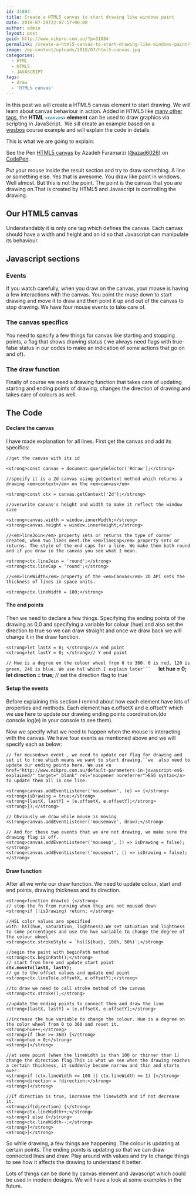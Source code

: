 ```yaml
---
id: 31884
title: Create a HTML5 canvas to start drawing like windows paint
date: 2018-07-20T22:07:17+00:00
author: admin
layout: post
guid: http://www.nikpro.com.au/?p=31884
permalink: /create-a-html5-canvas-to-start-drawing-like-windows-paint/
image: /wp-content/uploads/2018/07/html5-canvas.jpg
categories:
  - HTML
  - HTML5
  - JAVASCRIPT
tags:
  - draw
  - 'HTML% canvas'
---
```

In this post we will create a HTML5 canvas element to start drawing. We will learn about canvas behaviour in action. Added in HTML5 like [many other tags](http://www.nikpro.com.au/html5-semantic-tags-and-where-to-use-them/), the **HTML <a style="text-decoration: none; color: #3f87a6; margin: 0px; padding: 0px; border: 0px;" title="Use the HTML <canvas> element with either the canvas scripting API or the WebGL API to draw graphics and animations." href="https://developer.mozilla.org/en-US/docs/Web/HTML/Element/canvas"><code>&lt;canvas&gt;</code></a> element** can be used to draw graphics via scripting in JavaScript.  We sill create an example based on a <a href="http://www.wesbos.com" target="_blank" rel="noopener noreferrer">wesbos</a> course example and will explain the code in details. 

This is what we are going to explain:

<p class="codepen" data-height="400" data-theme-id="0" data-slug-hash="qyqwNd" data-default-tab="js,result" data-user="azad6026" data-embed-version="2" data-pen-title="HTML5 canvas">
  See the Pen <a href="https://codepen.io/azad6026/pen/qyqwNd/">HTML5 canvas</a> by Azadeh Faramarzi (<a href="https://codepen.io/azad6026">@azad6026</a>) on <a href="https://codepen.io">CodePen</a>.
</p>



Put your mouse inside the result section and try to draw something. A line or something else. Yes that is awesome. You draw like paint in windows. Well almost. But this is not the point. The point is the canvas that you are drawing on.That is created by HTML5 and Javascript is controlling the drawing.

## Our HTML5 canvas

Understandably it is only one tag which defines the canvas. Each canvas should have a width and height and an id so that Javascript can manipulate its behaviour.

## Javascript sections

### Events

If you watch carefully, when you draw on the canvas, your mouse is having a few interactions with the canvas. You point the muse down to start drawing and move it to draw and then point it up and out of the canvas to stop drawing. We have four mouse events to take care of.

### The canvas specifics

You need to specify a few things for canvas like starting and stopping points, a flag that shows drawing status ( we always need flags with true-false status in our codes to make an indication of some actions that go on and of).

### The draw function

Finally of course we need a drawing function that takes care of updating starting and ending points of drawing, changes the direction of drawing and takes care of colours as well.

## The Code

#### Declare the canvas

I have made explanation for all lines. First get the canvas and add its specifics:

`//get the canvas with its id`

`<strong>const canvas = document.querySelector('#draw');</strong>`

`//specify it is a 2d canvas using getContext method which returns a drawing <em>context</em> on the <em>canvas</em>`

`<strong>const ctx = canvas.getContext('2d');</strong>`

`//overwrite canvas's height and width to make it reflect the window size`

`<strong>canvas.width = window.innerWidth;</strong>`  
`<strong>canvas.height = window.innerHeight;</strong>`

`//<em>lineJoin</em> property sets or returns the type of corner created, when two lines meet.The <em>lineCap</em> property sets or returns. The style of the end caps for a line. We make them both round and if you draw in the canvas you see what I mean.`

`<strong>ctx.lineJoin = 'round';</strong>`  
`<strong>ctx.lineCap = 'round';</strong>`

`//<em>lineWidth</em> property of the <em>Canvas</em> 2D API sets the thickness of lines in space units. `

`<strong>ctx.lineWidth = 100;</strong>`

#### The end points

Then we need to declare a few things. Specifying the ending points of the drawing as 0,0 and specifying a variable for colour (hue) and also set the direction to true so we can draw straight and once we draw back we will change it in the draw function.

`<strong>let lastX = 0; </strong>//x end point`  
`<strong>let lastY = 0; </strong>// Y end point`

`// Hue is a degree on the colour wheel from 0 to 360. 0 is red, 120 is green, 240 is blue. We use hsl which I explain later```  
`<strong>let hue = 0; </strong>`  
`<strong>let direction = true; </strong>// set the direction flag to true`

#### Setup the events

Before explaining this section I remind about how each element have lots of properties and methods. Each element has e.offsetX and e.offsetY which we use here to update our drawing ending points coordination.(do console.log(e) in your console to see them).

Now we specify what we need to happen when the mouse is interacting with the canvas. We have four events as mentioned above and we will specify each as below:

`// for mousedown event , we need to update our flag for drawing and set it to true which means we want to start drawing.``we  also need to update our ending points here. We use <a href="http://www.nikpro.com.au/default-parameters-in-javascript-es6-explained/" target="_blank" rel="noopener noreferrer">ES6 syntax</a> to update them all in one line.`

`<strong>canvas.addEventListener('mousedown', (e) => {</strong>`  
`<strong>isDrawing = true;</strong>`  
`<strong>[lastX, lastY] = [e.offsetX, e.offsetY];</strong>`  
`<strong>});</strong>`

`// Obviously we draw while mouse is moving`  
`<strong>canvas.addEventListener('mousemove', draw);</strong>`

`// And for these two events that we are not drawing, we make sure the drawing flag is off.`  
`<strong>canvas.addEventListener('mouseup', () => isDrawing = false);</strong>`  
`<strong>canvas.addEventListener('mouseout', () => isDrawing = false);</strong>`

#### Draw function

After all we write our draw function. We need to update colour, start and end points, drawing thickness and its direction.

`<strong>function draw(e) {</strong>`  
`// stop the fn from running when they are not moused down`  
`<strong>if (!isDrawing) return; </strong>`

`//HSL color values are specified with: hsl(hue, saturation, lightness).We set satuation and lightness to some percentages and use the hue variable to change the degree of the colour wheel`  
``<strong>ctx.strokeStyle = `hsl(${hue}, 100%, 50%)`;</strong>``

`//begin the paint with beginPath method`  
`<strong>ctx.beginPath();</strong>`  
`// start from here and update start point`  
**`ctx.moveTo(lastX, lastY);`**  
`// go to the offset values and update end point`  
`<strong>ctx.lineTo(e.offsetX, e.offsetY);</strong>`

`//to draw we need to call stroke method of the canvas`  
`<strong>ctx.stroke();</strong>`

`//update the ending points to connect them and draw the line`  
`<strong>[lastX, lastY] = [e.offsetX, e.offsetY];</strong>`

`//increase the hue variable to change the colour. Hue is a degree on the color wheel from 0 to 360 and reset it.`  
`<strong>hue++;</strong>`  
`<strong>if (hue >= 360) {</strong>`  
`<strong>hue = 0;</strong>`  
`<strong>}</strong>`

`//at some point (when the lineWidth is than 100 or thinner than 1) change the direction flag.This is what we see when the drawing reaches a certain thickness, it suddenly become narrow and thin and starts over.`  
`<strong>if (ctx.lineWidth >= 100 || ctx.lineWidth <= 1) {</strong>`  
`<strong>direction = !direction;</strong>`  
`<strong>}</strong>`

`//If direction is true, increase the linewidth and if not decrease it. `  
`<strong>if(direction) {</strong>`  
`<strong>ctx.lineWidth++;</strong>`  
`<strong>} else {</strong>`  
`<strong>ctx.lineWidth--;</strong>`  
`<strong>}</strong>`  
`<strong>}</strong>`

So while drawing, a few things are happening. The colour is updating at certain points. The ending points is updating so that we can draw connected lines and draw. Play around with values and try to change things to see how it affects the drawing to understand it better.

Lots of things can be done by canvas element and Javascript which could be used in modern designs. We will have a look at some examples in the future.